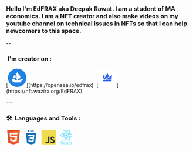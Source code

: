 ### Hello I'm EdFRAX aka Deepak Rawat. I am a student of MA economics. I am a NFT creator and also make videos on my youtube channel on technical issues in NFTs so that I can help newcomers to this space.
--
### &nbsp;I'm creator on :
<p>
[<img width="50" heigh="50" src="https://github.com/EdFRAX/EdFRAX/blob/main/icons/opensea.svg" alt="OpenSea" name="OpenSea" />](https://opensea.io/edfrax)&nbsp;
[<img width="50" heigh="50" src="https://github.com/EdFRAX/EdFRAX/blob/main/icons/wazirx.svg" alt="WazirXNFT" name="WazirXNFT" />](https://nft.wazirx.org/EdFRAX)
</p>
---

### 🛠 &nbsp;Languages and Tools :

<p>
<img src="https://github.com/EdFRAX/EdFRAX/blob/main/icons/html.svg" title="HTML5" alt="HTML" width="40" height="40"/>&nbsp;
<img src="https://github.com/EdFRAX/EdFRAX/blob/main/icons/css.svg"  title="CSS3" alt="CSS" width="40" height="40"/>&nbsp;
<img src="https://github.com/EdFRAX/EdFRAX/blob/main/icons/javascript.svg" title="JavaScript" alt="JavaScript" width="40" height="40"/>&nbsp;
<img src="https://github.com/EdFRAX/EdFRAX/blob/main/icons/react.svg" title="React" alt="React" width="40" height="40"/>&nbsp;
</p>

